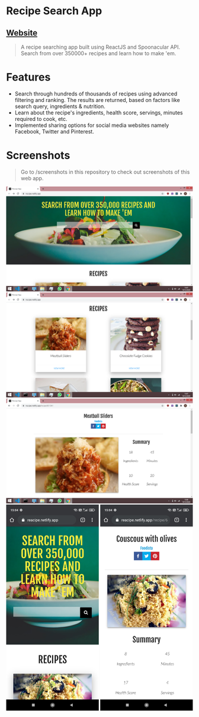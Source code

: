 # Recipe Search App

## [Website](https://reacipe.netlify.app/)

> A recipe searching app built using ReactJS and Spoonacular API. Search from over 350000+ recipes and learn how to make 'em.

# Features

* Search through hundreds of thousands of recipes using advanced filtering and ranking. The results are returned, based on factors like search query, ingredients & nutrition.
* Learn about the recipe's ingredients, health score, servings, minutes required to cook, etc. 
* Implemented sharing options for social media websites namely Facebook, Twitter and Pinterest.

# Screenshots

> Go to /screenshots in this repository to check out screenshots of this web app.

<p float="left">
<img src="https://github.com/suriyaakumar/react-recipe-app/blob/main/screenshots/pc-1.png" width="700"/>
<img src="https://github.com/suriyaakumar/react-recipe-app/blob/main/screenshots/pc-2.png" width="700"/>
<img src="https://github.com/suriyaakumar/react-recipe-app/blob/main/screenshots/pc-3.png" width="700"/>  
<img src="https://github.com/suriyaakumar/react-recipe-app/blob/main/screenshots/mobile-1.jpg" width="250"/>
<img src="https://github.com/suriyaakumar/react-recipe-app/blob/main/screenshots/mobile-2.jpg" width="250"/>
</p>          

